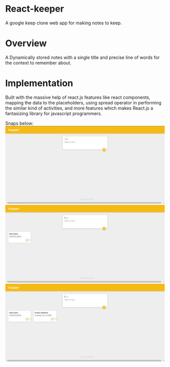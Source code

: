 # React-keeper
A google keep clone web app for making notes to keep.

# Overview 
A Dynamically stored notes with a single title and precise line of words for the context to remember about.

# Implementation
Built with the massive help of react.js features like react components, mapping the data to the placeholders, 
using spread operator in performing the similar kind of activities, and more features which makes React.js 
a fantasizing library for javascript programmers.

Snaps below: 
<img src = "https://github.com/Zubair-droid/react-keeper/blob/main/keeper-snaps/0.PNG " />
<img src = "https://github.com/Zubair-droid/react-keeper/blob/main/keeper-snaps/1.PNG " />
<img src = "https://github.com/Zubair-droid/react-keeper/blob/main/keeper-snaps/2.PNG " />




